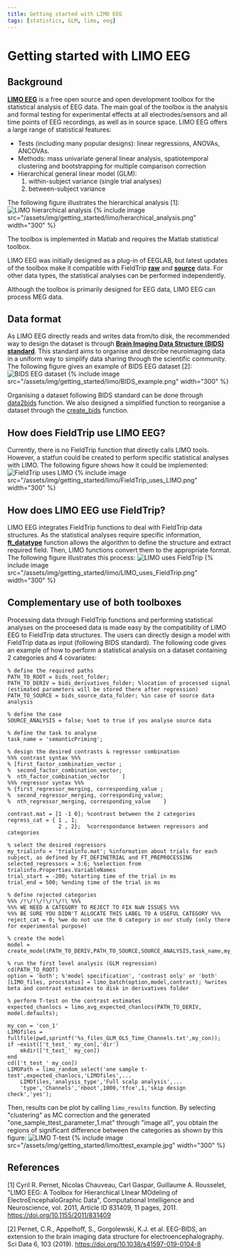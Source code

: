 ```yaml
---
title: Getting started with LIMO EEG
tags: [statistics, GLM, limo, eeg]
---
```


# Getting started with LIMO EEG

## Background

**[LIMO EEG](https://github.com/LIMO-EEG-Toolbox/limo_tools/wiki)** is a free open source and open development toolbox for the statistical analysis of EEG data. The main goal of the toolbox is the analysis and formal testing for experimental effects at all electrodes/sensors and
all time points of EEG recordings, as well as in source space. LIMO EEG offers a large range of statistical features:
- Tests (including many popular designs): linear regressions, ANOVAs, ANCOVAs.
- Methods: mass univariate general linear analysis, spatiotemporal clustering and bootstrapping for multiple comparison correction
- Hierarchical general linear model (GLM):
	1. within-subject variance (single trial analyses)
	2. between-subject variance

The following figure illustrates the hierarchical analysis [1]:
![LIMO hierarchical analysis](/assets/img/getting_started/limo/herarchical_analysis.png)
{% include image src="/assets/img/getting_started/limo/herarchical_analysis.png" width="300" %}


The toolbox is implemented in Matlab and requires the Matlab statistical toolbox.

LIMO EEG was initially designed as a plug-in of EEGLAB, but latest updates of the toolbox make it compatible with FieldTrip **[raw](https://www.fieldtriptoolbox.org/reference/ft_datatype_raw/)** and **[source](https://www.fieldtriptoolbox.org/reference/ft_datatype_source/)** data. For other data types, the statistical analyses can be performed independently.

Although the toolbox is primarily designed for EEG data, LIMO EEG can process MEG data.

## Data format

As LIMO EEG directly reads and writes data from/to disk, the recommended way to design the dataset is through **[Brain Imaging Data Structure (BIDS) standard](https://bids.neuroimaging.io/index.html)**. This standard aims to organise and describe neuroimaging data in a uniform way to simplify data sharing through the scientific community. The following figure gives an example of BIDS EEG dataset [2]:
![BIDS EEG dataset](/assets/img/getting_started/limo/BIDS_example.png)
{% include image src="/assets/img/getting_started/limo/BIDS_example.png" width="300" %}

Organising a dataset following BIDS standard can be done through [data2bids](https://github.com/fieldtrip/fieldtrip/blob/release/data2bids.m) function. We also designed a simplified function to reorganise a dataset through the [create_bids](https://github.com/LucaLaFisca/LIMO-for-FieldTrip/blob/main/utils/create_bids.m) function.

## How does FieldTrip use LIMO EEG?

Currently, there is no FieldTrip function that directly calls LIMO tools. However, a statfun could be created to perform specific statistical analyses with LIMO. The following figure shows how it could be implemented:
![FieldTrip uses LIMO](/assets/img/getting_started/limo/FieldTrip_uses_LIMO.png)
{% include image src="/assets/img/getting_started/limo/FieldTrip_uses_LIMO.png" width="300" %}

## How does LIMO EEG use FieldTrip?
LIMO EEG integrates FieldTrip functions to deal with FieldTrip data structures. As the statistical analyses require specific information, **[ft_datatype](https://www.fieldtriptoolbox.org/reference/ft_datatype/)** function allows the algorithm to define the structure and extract required field. Then, LIMO functions convert them to the appropriate format. The following figure illustrates this process:
![LIMO uses FieldTrip](/assets/img/getting_started/limo/LIMO_uses_FieldTrip.png)
{% include image src="/assets/img/getting_started/limo/LIMO_uses_FieldTrip.png" width="300" %}


## Complementary use of both toolboxes

Processing data through FieldTrip functions and performing statistical analyses on the proceesed data is made easy by the compatibility of LIMO EEG to FieldTrip data structures. The users can directly design a model with FieldTrip data as input (following BIDS standard). The following code gives an example of how to perform a statistical analysis on a dataset containing 2 categories and 4 covariates:

```
% define the required paths
PATH_TO_ROOT = bids_root_folder;
PATH_TO_DERIV = bids_derivatives_folder; %location of processed signal (estimated parameters will be stored there after regression)
PATH_TO_SOURCE = bids_source_data_folder; %in case of source data analysis

% define the case
SOURCE_ANALYSIS = false; %set to true if you analyse source data

% define the task to analyse
task_name = 'semanticPriming';

% design the desired contrasts & regressor combination
%%% contrast syntax %%%
% [first_factor_combination_vector ;
%  second_factor_combination_vector;
%  nth_factor_combination_vector    ]
%%% regressor syntax %%%
% {first_regressor_merging, corresponding_value ;
%  second_regressor_merging, corresponding_value;
%  nth_regressor_merging, corresponding_value    }

contrast.mat = [1 -1 0]; %contrast between the 2 categories
regress_cat = { 1 , 1;   
                2 , 2};  %correspondance between regressors and categories

% select the desired regressors
my_trialinfo = 'trialinfo.mat'; %information about trials for each subject, as defined by FT_DEFINETRIAL and FT_PREPROCESSING
selected_regressors = 3:6; %selection from trialinfo.Properties.VariableNames
trial_start = -200; %starting time of the trial in ms
trial_end = 500; %ending time of the trial in ms

% define rejected categories
%%% /!\/!\/!\/!\/!\ %%%
%%% WE NEED A CATEGORY TO REJECT TO FIX NaN ISSUES %%%
%%% BE SURE YOU DIDN'T ALLOCATE THIS LABEL TO A USEFUL CATEGORY %%%
reject_cat = 0; %we do not use the 0 category in our study (only there for experimental purpose)

% create the model
model = create_model(PATH_TO_DERIV,PATH_TO_SOURCE,SOURCE_ANALYSIS,task_name,my_trialinfo,trial_start,trial_end,selected_regressors,regress_cat,reject_cat);

% run the first level analysis (GLM regression)
cd(PATH_TO_ROOT)
option = 'both'; %'model specification', 'contrast only' or 'both'
[LIMO_files, procstatus] = limo_batch(option,model,contrast); %writes beta and contrast estimates to disk in derivatives folder

% perform T-test on the contrast estimates
expected_chanlocs = limo_avg_expected_chanlocs(PATH_TO_DERIV, model.defaults);

my_con = 'con_1'
LIMOfiles = fullfile(pwd,sprintf('%s_files_GLM_OLS_Time_Channels.txt',my_con));
if ~exist(['t_test_' my_con],'dir')
    mkdir(['t_test_' my_con])
end
cd(['t_test_' my_con])
LIMOPath = limo_random_select('one sample t-test',expected_chanlocs,'LIMOfiles',... 
    LIMOfiles,'analysis_type','Full scalp analysis',...
    'type','Channels','nboot',1000,'tfce',1,'skip design check','yes');
```

Then, results can be plot by calling `limo_results` function. By selecting "clustering" as MC correction and the generated "one_sample_ttest_parameter_1.mat" through "image all", you obtain the regions of significant difference between the categories as shown by this figure:
![LIMO T-test](/assets/img/getting_started/limo/ttest_example.jpg)
{% include image src="/assets/img/getting_started/limo/ttest_example.jpg" width="300" %}


## References
[1] Cyril R. Pernet, Nicolas Chauveau, Carl Gaspar, Guillaume A. Rousselet, "LIMO EEG: A Toolbox for Hierarchical LInear MOdeling of ElectroEncephaloGraphic Data", Computational Intelligence and Neuroscience, vol. 2011, Article ID 831409, 11 pages, 2011. https://doi.org/10.1155/2011/831409

[2] Pernet, C.R., Appelhoff, S., Gorgolewski, K.J. et al. EEG-BIDS, an extension to the brain imaging data structure for electroencephalography. Sci Data 6, 103 (2019). https://doi.org/10.1038/s41597-019-0104-8